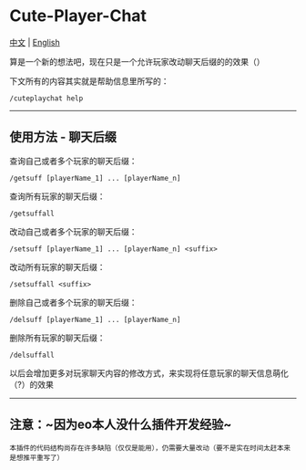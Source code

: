 # Cute-Player-Chat

[中文](README.md) | [English](README_en.md)

算是一个新的想法吧，现在只是一个允许玩家改动聊天后缀的的效果（）

下文所有的内容其实就是帮助信息里所写的：
~~~
/cuteplaychat help
~~~
---
## 使用方法 - 聊天后缀
查询自己或者多个玩家的聊天后缀：
~~~
/getsuff [playerName_1] ... [playerName_n]
~~~

查询所有玩家的聊天后缀：
~~~
/getsuffall
~~~

改动自己或者多个玩家的聊天后缀：
~~~
/setsuff [playerName_1] ... [playerName_n] <suffix>
~~~

改动所有玩家的聊天后缀：
~~~
/setsuffall <suffix>
~~~

删除自己或者多个玩家的聊天后缀：
~~~
/delsuff [playerName_1] ... [playerName_n]
~~~

删除所有玩家的聊天后缀：
~~~
/delsuffall
~~~

以后会增加更多对玩家聊天内容的修改方式，来实现将任意玩家的聊天信息萌化（?）的效果

---
## 注意：~因为eo本人没什么插件开发经验~
    本插件的代码结构尚存在许多缺陷（仅仅是能用），仍需要大量改动（要不是实在时间太赶本来是想推平重写了）

